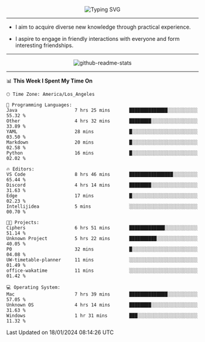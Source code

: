 <p align="center">
  <img src="https://readme-typing-svg.demolab.com?font=Fira+Code&weight=500&size=32&duration=2500&pause=1600&center=true&vCenter=true&random=false&width=1024&height=64&lines=Hi+there+%F0%9F%91%8B;I'm+delighted+you+could+make+it+here+%F0%9F%8E%89;I'm+Harry%2C+a+college+student+still+finding+my+way" alt="Typing SVG" />
</p>


---


- I aim to acquire diverse new knowledge through practical experience.

- I aspire to engage in friendly interactions with everyone and form interesting friendships.


---


<p align="center">
  <img src="https://github-readme-stats.vercel.app/api?username=Harry-Jing&show_icons=true" alt="github-readme-stats"/>
</p>


---

<!--START_SECTION:waka-->
📊 **This Week I Spent My Time On** 

```text
🕑︎ Time Zone: America/Los_Angeles

💬 Programming Languages: 
Java                     7 hrs 25 mins       ██████████████░░░░░░░░░░░   55.32 % 
Other                    4 hrs 32 mins       ████████░░░░░░░░░░░░░░░░░   33.89 % 
YAML                     28 mins             █░░░░░░░░░░░░░░░░░░░░░░░░   03.50 % 
Markdown                 20 mins             █░░░░░░░░░░░░░░░░░░░░░░░░   02.58 % 
Python                   16 mins             █░░░░░░░░░░░░░░░░░░░░░░░░   02.02 % 

🔥 Editors: 
VS Code                  8 hrs 46 mins       ████████████████░░░░░░░░░   65.44 % 
Discord                  4 hrs 14 mins       ████████░░░░░░░░░░░░░░░░░   31.63 % 
Edge                     17 mins             █░░░░░░░░░░░░░░░░░░░░░░░░   02.23 % 
Intellijidea             5 mins              ░░░░░░░░░░░░░░░░░░░░░░░░░   00.70 % 

🐱‍💻 Projects: 
Ciphers                  6 hrs 51 mins       █████████████░░░░░░░░░░░░   51.14 % 
Unknown Project          5 hrs 22 mins       ██████████░░░░░░░░░░░░░░░   40.05 % 
P0                       32 mins             █░░░░░░░░░░░░░░░░░░░░░░░░   04.08 % 
UW-timetable-planner     11 mins             ░░░░░░░░░░░░░░░░░░░░░░░░░   01.49 % 
office-wakatime          11 mins             ░░░░░░░░░░░░░░░░░░░░░░░░░   01.42 % 

💻 Operating System: 
Mac                      7 hrs 39 mins       ██████████████░░░░░░░░░░░   57.05 % 
Unknown OS               4 hrs 14 mins       ████████░░░░░░░░░░░░░░░░░   31.63 % 
Windows                  1 hr 31 mins        ███░░░░░░░░░░░░░░░░░░░░░░   11.32 % 
```


 Last Updated on 18/01/2024 08:14:26 UTC
<!--END_SECTION:waka-->

